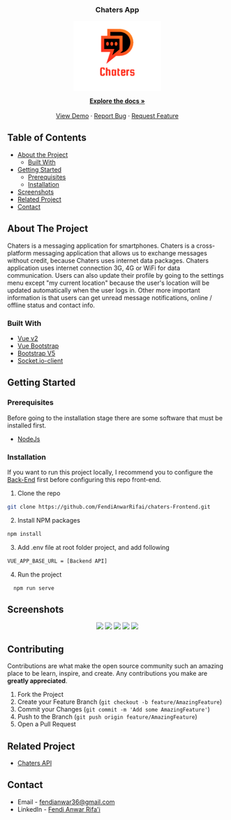 <!--
*** Thanks for checking out this README Template. If you have a suggestion that would
*** make this better, please fork the repo and create a pull request or simply open
*** an issue with the tag "enhancement".
*** Thanks again! Now go create something AMAZING! :D
-->
<p align="center">
  <h3 align="center">Chaters App</h1>
  <p align="center">
    <img align="center" width="200"  src='./screenshots/logo.PNG' />
  </p>

  <p align="center">
    <a href="https://github.com/FendiAnwarRifai/chaters-Frontend"><strong>Explore the docs »</strong></a>
    <br />
    <br />
    <a href="https://chaters.netlify.app">View Demo</a>
    ·
    <a href="https://github.com/FendiAnwarRifai/chaters-Frontend/issues">Report Bug</a>
    ·
    <a href="https://github.com/FendiAnwarRifai/chaters-Frontend/issues">Request Feature</a>
  </p>
</p>

<!-- TABLE OF CONTENTS -->
## Table of Contents

* [About the Project](#about-the-project)
  * [Built With](#built-with)
* [Getting Started](#getting-started)
  * [Prerequisites](#prerequisites)
  * [Installation](#installation)
* [Screenshots](#screenshots)
* [Related Project](#related-project)
* [Contact](#contact)



<!-- ABOUT THE PROJECT -->
## About The Project

Chaters is a messaging application for smartphones. Chaters is a cross-platform messaging application that allows us to exchange messages without credit, because Chaters uses internet data packages. Chaters application uses internet connection 3G, 4G or WiFi for data communication. Users can also update their profile by going to the settings menu except "my current location" because the user's location will be updated automatically when the user logs in. Other more important information is that users can get unread message notifications, online / offline status and contact info.

### Built With

* [Vue v2](https://vuejs.org/v2)
* [Vue Bootstrap](https://bootstrap-vue.org/)
* [Bootstrap V5](https://getbootstrap.com/docs/5.0/getting-started/introduction/)
* [Socket.io-client](https://socket.io/docs/v3/client-api/)


<!-- GETTING STARTED -->
## Getting Started

### Prerequisites

Before going to the installation stage there are some software that must be installed first.

* [NodeJs](https://nodejs.org/en/download/)

### Installation

If you want to run this project locally, I recommend you to configure the [Back-End](https://github.com/FendiAnwarRifai/chaters-API) first before configuring this repo front-end.
1. Clone the repo
```sh
git clone https://github.com/FendiAnwarRifai/chaters-Frontend.git
```
2. Install NPM packages
```sh
npm install
```
3. Add .env file at root folder project, and add following
```sh
VUE_APP_BASE_URL = [Backend API]
```
4. Run the project
```
  npm run serve
```



<!-- ROADMAP -->
## Screenshots

<p align='center'>
  <span>
      <image width="200" src='./screenshots/login.PNG' />
      <image width="200" src='./screenshots/register.PNG' />
      <image width="200" src='./screenshots/my-profile.PNG' />
      <image width="200" src='./screenshots/chat-friend.PNG' />
      <image width="200" src='./screenshots/info-friend.PNG' />
     

<!-- CONTRIBUTING -->
## Contributing

Contributions are what make the open source community such an amazing place to be learn, inspire, and create. Any contributions you make are **greatly appreciated**.

1. Fork the Project
2. Create your Feature Branch (`git checkout -b feature/AmazingFeature`)
3. Commit your Changes (`git commit -m 'Add some AmazingFeature'`)
4. Push to the Branch (`git push origin feature/AmazingFeature`)
5. Open a Pull Request



## Related Project
- [Chaters API](https://github.com/FendiAnwarRifai/chaters-API)


<!-- CONTACT -->
## Contact

- Email - fendianwar36@gmail.com
- LinkedIn - [Fendi Anwar Rifa'i](https://www.linkedin.com/in/fendi-anwar-rifai/)
